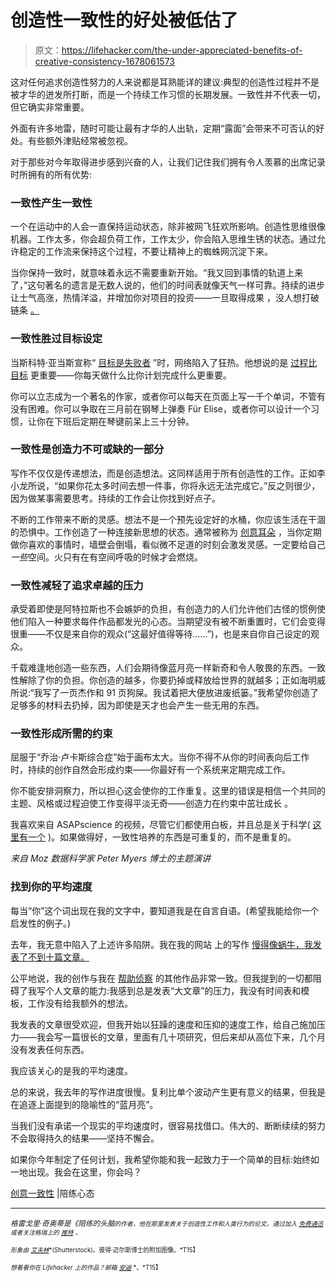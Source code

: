 # 创造性一致性的好处被低估了

> 原文：<https://lifehacker.com/the-under-appreciated-benefits-of-creative-consistency-1678061573>

这对任何追求创造性努力的人来说都是耳熟能详的建议:典型的创造性过程并不是被才华的迸发所打断，而是一个持续工作习惯的长期发展。一致性并不代表一切，但它确实非常重要。



外面有许多地雷，随时可能让最有才华的人出轨，定期“露面”会带来不可否认的好处。有些额外津贴经常被忽视。

对于那些对今年取得进步感到兴奋的人，让我们记住我们拥有令人羡慕的出席记录时所拥有的所有优势:

### 一致性产生一致性

一个在运动中的人会一直保持运动状态，除非被网飞狂欢所影响。创造性思维很像机器。工作太多，你会超负荷工作，工作太少，你会陷入思维生锈的状态。通过允许稳定的工作流来保持这个过程，不要让精神上的蜘蛛网沉淀下来。

当你保持一致时，就意味着永远不需要重新开始。“我又回到事情的轨道上来了，”这句著名的遗言是无数人说的，他们的时间表就像天气一样可靠。持续的进步让士气高涨，热情洋溢，并增加你对项目的投资——一旦取得成果 ，没人想打破链条 [。](http://www.sparringmind.com/habits-hacks/)

### 一致性胜过目标设定

当斯科特·亚当斯宣称“ [目标是失败者](http://www.fastcompany.com/3030518/bottom-line/dilbert-creator-scott-adams-on-why-big-goals-are-for-losers) ”时，网络陷入了狂热。他想说的是 [过程比目标](https://lifehacker.com/how-our-brains-stop-us-from-achieving-our-goals-and-ho-5928698) 更重要——你每天做什么比你计划完成什么更重要。

你可以立志成为一个著名的作家，或者你可以每天在页面上写一千个单词，不管有没有困难。你可以争取在三月前在钢琴上弹奏 Für Elise，或者你可以设计一个习惯，让你在下班后定期在琴键前呆上三十分钟。

### **一致性是创造力不可或缺的一部分**

写作不仅仅是传递想法，而是创造想法。这同样适用于所有创造性的工作。正如李小龙所说，“如果你花太多时间去想一件事，你将永远无法完成它。”反之则很少，因为做某事需要思考。持续的工作会让你找到好点子。

不断的工作带来不断的灵感。想法不是一个预先设定好的水桶，你应该生活在干涸的恐惧中。工作创造了一种连接新思想的状态。通常被称为 [创意耳朵](http://www.sparringmind.com/creative-ideas/) ，当你定期做你喜欢的事情时，墙壁会倒塌，看似微不足道的时刻会激发灵感。一定要给自己*一些*空间。火只有在有空间呼吸的时候才会燃烧。

### 一致性减轻了追求卓越的压力

承受着即使是阿特拉斯也不会嫉妒的负担，有创造力的人们允许他们古怪的惯例使他们陷入一种要求每件作品都发光的心态。当期望没有被不断重置时，它们会变得很重——不仅是来自你的观众(“这最好值得等待……”)，也是来自你自己设定的观众。

千载难逢地创造一些东西，人们会期待像蓝月亮一样新奇和令人敬畏的东西。一致性解除了你的负担。你创造的越多，你要扔掉或释放给世界的就越多；正如海明威所说:“我写了一页杰作和 91 页狗屎。我试着把大便放进废纸篓。”我希望你创造了足够多的材料去扔掉，因为即使是天才也会产生一些无用的东西。

### 一致性形成所需的约束

屈服于“乔治·卢卡斯综合症”始于画布太大。当你不得不从你的时间表向后工作时，持续的创作自然会形成约束——你最好有一个系统来定期完成工作。

你不能安排洞察力，所以担心这会使你的工作重复。这里的错误是相信一个共同的主题、风格或过程迫使工作变得平淡无奇——创造力在约束中茁壮成长 。

我喜欢来自 ASAPscience 的视频，尽管它们都使用白板，并且总是关于科学( [这里有一个](http://www.sparringmind.com/productivity-science/) )。如果做得好，一致性培养的东西是可重复的，而不是重复的。

*来自 Moz 数据科学家 Peter Myers 博士的主题演讲*

### 找到你的平均速度

每当“你”这个词出现在我的文字中，要知道我是在自言自语。(希望我能给你一个启发性的例子。)

去年，我无意中陷入了上述许多陷阱。我在我的网站 上的写作 [慢得像蜗牛，我发表了不到十篇文章。](http://SparringMind.com)

公平地说，我的创作与我在 [帮助侦察](http://www.helpscout.net/) 的其他作品非常一致。但我提到的一切都阻碍了我写个人文章的能力:我感到总是发表“大文章”的压力，我没有时间表和模板，工作没有给我额外的想法。

我发表的文章很受欢迎，但我开始以狂躁的速度和压抑的速度工作，给自己施加压力——我会写一篇很长的文章，里面有几十项研究，但后来却从高位下来，几个月没有发表任何东西。

我应该关心的是我的平均速度。

总的来说，我去年的写作进度很慢。复利比单个波动产生更有意义的结果，但我是在追逐上面提到的隐喻性的“蓝月亮”。

当我们没有承诺一个现实的平均速度时，很容易找借口。伟大的、断断续续的努力不会取得持久的结果——坚持不懈会。

如果你今年制定了任何计划，我希望你能和我一起致力于一个简单的目标:始终如一地出现。我会在这里，你会吗？

[创意一致性](http://www.sparringmind.com/benefits-of-consistency/) |陪练心态

* * *

*<small>格雷戈里·奇奥蒂是《陪练的头脑</small>*[*<small></small>*](http://www.sparringmind.com/)<small>*<small>的作者，他在那里发表关于创造性工作和人类行为的论文。通过加入</small>* [*<small>免费通迅</small>*](http://www.sparringmind.com/newsletter/) *<small>或者关注格瑞上的</small>* [*<small>推特</small>*](https://twitter.com/GregoryCiotti) <small>*。*</small></small>

<small><small>*形象由*</small> [<small>*艾夫林*</small>](http://www.shutterstock.com/pic-80864542/stock-photo-many-small-ideas-equal-a-big-one-illustrated-with-chalk-drawn-light-bulbs-on-a-blackboard.html)<small>*(Shutterstock)。彼得·迈尔斯博士的附加图像。*T15】</small></small>

<small><small>*想看看你在 Lifehacker 上的作品？邮箱*</small> [<small>*安迪*</small>](mailto:andy@lifehacker.com) <small>*。*T15】</small></small>

<small></small>